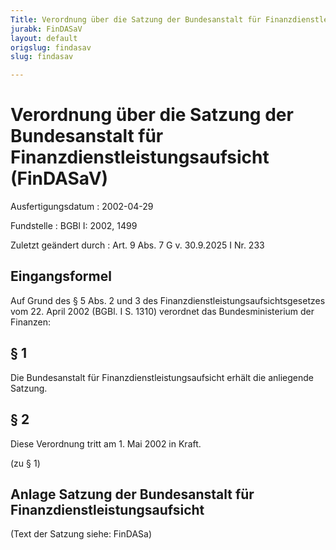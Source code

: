 ```yaml
---
Title: Verordnung über die Satzung der Bundesanstalt für Finanzdienstleistungsaufsicht
jurabk: FinDASaV
layout: default
origslug: findasav
slug: findasav

---
```


# Verordnung über die Satzung der Bundesanstalt für Finanzdienstleistungsaufsicht (FinDASaV)

Ausfertigungsdatum
:   2002-04-29

Fundstelle
:   BGBl I: 2002, 1499

Zuletzt geändert durch
:   Art. 9 Abs. 7 G v. 30.9.2025 I Nr. 233


## Eingangsformel

Auf Grund des § 5 Abs. 2 und 3 des Finanzdienstleistungsaufsichtsgesetzes vom 22. April 2002 (BGBl. I S. 1310) verordnet das Bundesministerium der Finanzen:


## § 1

Die Bundesanstalt für Finanzdienstleistungsaufsicht erhält die anliegende Satzung.


## § 2

Diese Verordnung tritt am 1. Mai 2002 in Kraft.

(zu § 1)

## Anlage Satzung der Bundesanstalt für Finanzdienstleistungsaufsicht

(Text der Satzung siehe: FinDASa)

